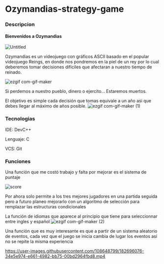 # Ozymandias-strategy-game

### Descripcion
#### Bienvenidos a Ozymandias

![Untitled](https://user-images.githubusercontent.com/108648799/182689415-5effd4c8-e00c-4118-9819-018fd91bab6a.png)




Ozymandias es un videojuego con gráficos ASCII basado en el popular videojuego Reings, en donde nos pondremos en la piel de un rey
por lo cual deberemos tomar decisiones difíciles que afectaran a nuestro tiempo de reinado.

![ezgif com-gif-maker](https://user-images.githubusercontent.com/108648799/182686138-8e0bb380-22de-4f1d-9384-540edef48573.gif)


Si perdemos a nuestro pueblo, dinero o ejercito... Estaremos muertos.

El objetivo es simple cada decisión que tomas equivale a un año asi que debes llegar al máximo de años posible.
![ezgif com-gif-maker (1)](https://user-images.githubusercontent.com/108648799/182690293-f4fc6944-94be-4202-898f-3cb9f5c6699e.gif)


### Tecnologias
IDE: DevC++

Lenguaje: C

VCS: Git


### Funciones
Una función que me costó trabajo y falta por mejorar es el sistema de puntaje

![score](https://user-images.githubusercontent.com/108648799/182688925-7e5956b0-f003-4754-9966-a813aefa7b15.png)


Por ahora solo permite a los tres mejores jugadores en una partida seguida pero a futuro planeo mejorarlo con un algoritmo de selección para remplazar las estructuras condicionales


La función de idiomas que aparece al principio que tiene para seleccionnar entre ingles y español
![ezgif com-gif-maker (2)](https://user-images.githubusercontent.com/108648799/182691947-4d984b00-d921-4447-a4f5-043cbb1fb23a.gif)

Una función que es muy interesante es que a partir de un sistema aleatorio de eventos, cada vez que el juego se inicia cambia de lugar los eventos así no se repite la misma experiencia


https://user-images.githubusercontent.com/108648799/182696076-34e5e974-e661-4982-bb75-00bd2964fbd8.mp4




